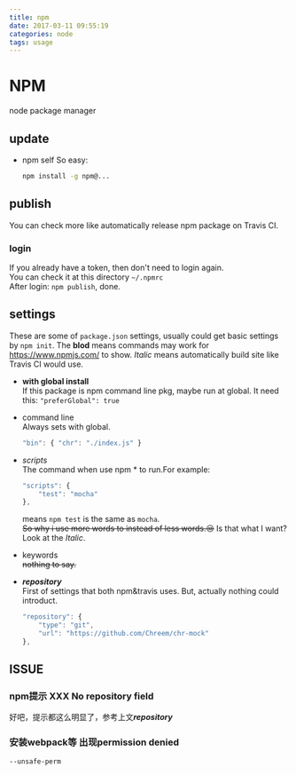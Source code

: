 ```yaml
---
title: npm
date: 2017-03-11 09:55:19
categories: node
tags: usage
---
```

# NPM

node package manager

## update

* npm self
    So easy:
    ```bash
    npm install -g npm@...
    ```
<!-- more -->

## publish

You can check more like automatically release npm package on Travis CI.

### login

If you already have a token, then don't need to login again.  
You can check it at this directory `~/.npmrc`  
After login: `npm publish`, done.

## settings

These are some of `package.json` settings, usually could get basic settings by `npm init`. The **blod** means commands may work for <https://www.npmjs.com/> to show. *Italic* means automatically build site like Travis CI would use.

* **with global install**  
    If this package is npm command line pkg, maybe run at global. It need this: `"preferGlobal": true`

* command line  
    Always sets with global.
    ```js
    "bin": { "chr": "./index.js" }
    ```

* *scripts*  
    The command when use npm * to run.For example:
    ```js
    "scripts": {
        "test": "mocha"
    },
    ```
    means `npm test` is the same as `mocha`.  
    ~~So why i use more words to instead of less words.😒~~ Is that what I want? Look at the *Italic*.

* keywords  
    ~~nothing to say.~~

* ***repository***  
    First of settings that both npm&travis uses. But, actually nothing could introduct.
    ```js
    "repository": {
        "type": "git",
        "url": "https://github.com/Chreem/chr-mock"
    },
    ```

## ISSUE

### npm提示 XXX No repository field

好吧，提示都这么明显了，参考上文***repository***

### 安装webpack等 出现permission denied

`--unsafe-perm`
